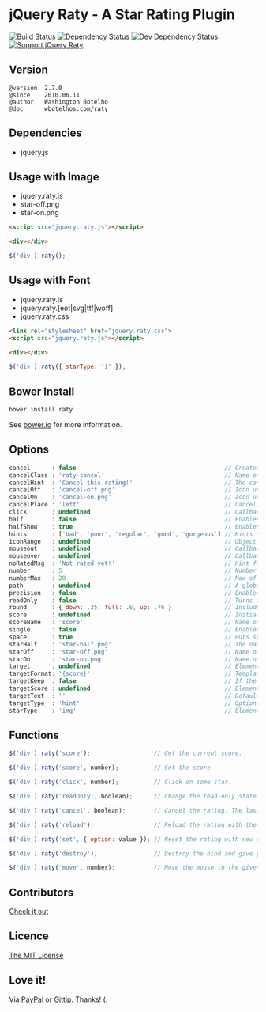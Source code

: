 # jQuery Raty - A Star Rating Plugin

[![Build Status](https://img.shields.io/travis/wbotelhos/raty/master.svg)](https://travis-ci.org/wbotelhos/raty "Travis CI")
[![Dependency Status](https://david-dm.org/wbotelhos/raty.svg)](https://david-dm.org/wbotelhos/raty "Dependency Status")
[![Dev Dependency Status](https://david-dm.org/wbotelhos/raty/dev-status.svg)](https://david-dm.org/wbotelhos/raty#info=devDependencies "Dev Dependency Status")
[![Support jQuery Raty](http://img.shields.io/gittip/wbotelhos.svg)](https://www.gittip.com/wbotelhos "Git Tip")

## Version

```
@version  2.7.0
@since    2010.06.11
@author   Washington Botelho
@doc      wbotelhos.com/raty
```

## Dependencies

+ jquery.js

## Usage with Image

- jquery.raty.js
- star-off.png
- star-on.png

```html
<script src="jquery.raty.js"></script>

<div></div>
```

```js
$('div').raty();
```

## Usage with Font

- jquery.raty.js
- jquery.raty.[eot|svg|ttf|woff]
- jquery.raty.css

```html
<link rel="stylesheet" href="jquery.raty.css">
<script src="jquery.raty.js"></script>

<div></div>
```

```js
$('div').raty({ starType: 'i' });
```

## Bower Install

```js
bower install raty
```

See [bower.io](http://bower.io) for more information.

## Options

```js
cancel      : false                                          // Creates a cancel button to cancel the rating.
cancelClass : 'raty-cancel'                                  // Name of cancel's class.
cancelHint  : 'Cancel this rating!'                          // The cancel's button hint.
cancelOff   : 'cancel-off.png'                               // Icon used on active cancel.
cancelOn    : 'cancel-on.png'                                // Icon used inactive cancel.
cancelPlace : 'left'                                         // Cancel's button position.
click       : undefined                                      // Callback executed on rating click.
half        : false                                          // Enables half star selection.
halfShow    : true                                           // Enables half star display.
hints       : ['bad', 'poor', 'regular', 'good', 'gorgeous'] // Hints used on each star.
iconRange   : undefined                                      // Object list with position and icon on and off to do a mixed icons.
mouseout    : undefined                                      // Callback executed on mouseout.
mouseover   : undefined                                      // Callback executed on mouseover.
noRatedMsg  : 'Not rated yet!'                               // Hint for no rated elements when it's readOnly.
number      : 5                                              // Number of stars that will be presented.
numberMax   : 20                                             // Max of star the option number can creates.
path        : undefined                                      // A global locate where the icon will be looked.
precision   : false                                          // Enables the selection of a precision score.
readOnly    : false                                          // Turns the rating read-only.
round       : { down: .25, full: .6, up: .76 }               // Included values attributes to do the score round math.
score       : undefined                                      // Initial rating.
scoreName   : 'score'                                        // Name of the hidden field that holds the score value.
single      : false                                          // Enables just a single star selection.
space       : true                                           // Puts space between the icons.
starHalf    : 'star-half.png'                                // The name of the half star image.
starOff     : 'star-off.png'                                 // Name of the star image off.
starOn      : 'star-on.png'                                  // Name of the star image on.
target      : undefined                                      // Element selector where the score will be displayed.
targetFormat: '{score}'                                      // Template to interpolate the score in.
targetKeep  : false                                          // If the last rating value will be keeped after mouseout.
targetScore : undefined                                      // Element selector where the score will be filled, instead of creating a new hidden field (scoreName option).
targetText  : ''                                             // Default text setted on target.
targetType  : 'hint'                                         // Option to choose if target will receive hint o 'score' type.
starType    : 'img'                                          // Element used to represent a star.
```

## Functions

```js
$('div').raty('score');                  // Get the current score.

$('div').raty('score', number);          // Set the score.

$('div').raty('click', number);          // Click on some star.

$('div').raty('readOnly', boolean);      // Change the read-only state.

$('div').raty('cancel', boolean);        // Cancel the rating. The last param force the click callback.

$('div').raty('reload');                 // Reload the rating with the current configuration.

$('div').raty('set', { option: value }); // Reset the rating with new configurations.

$('div').raty('destroy');                // Destroy the bind and give you the raw element.

$('div').raty('move', number);           // Move the mouse to the given score point position.
```

## Contributors

[Check it out](http://github.com/wbotelhos/raty/graphs/contributors)

## Licence

[The MIT License](http://opensource.org/licenses/MIT)

## Love it!

Via [PayPal](https://www.paypal.com/cgi-bin/webscr?cmd=_donations&business=X8HEP2878NDEG&item_name=jQuery%20Raty) or [Gittip](http://www.gittip.com/wbotelhos). Thanks! (:

